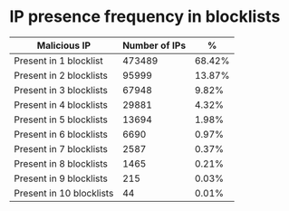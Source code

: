 # IP presence frequency in blocklists
| Malicious IP | Number of IPs | % |
|----|----|----|
| Present in 1 blocklist | 473489 | 68.42% |
| Present in 2 blocklists | 95999 | 13.87% |
| Present in 3 blocklists | 67948 | 9.82% |
| Present in 4 blocklists | 29881 | 4.32% |
| Present in 5 blocklists | 13694 | 1.98% |
| Present in 6 blocklists | 6690 | 0.97% |
| Present in 7 blocklists | 2587 | 0.37% |
| Present in 8 blocklists | 1465 | 0.21% |
| Present in 9 blocklists | 215 | 0.03% |
| Present in 10 blocklists | 44 | 0.01% |
